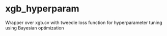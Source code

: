 # xgb_hyperparam
Wrapper over xgb.cv with tweedie loss function for hyperparameter tuning using Bayesian optimization 
